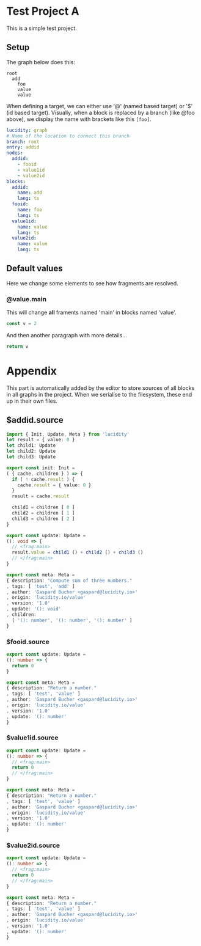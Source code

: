 # Test Project A

This is a simple test project.

## Setup

The graph below does this:

```
root
  add
    foo
    value
    value
```

When defining a target, we can either use '@' (named based target) or '$' (id based target). Visually, when a block is replaced by a branch (like @foo above), we display the name with brackets like this `[foo]`.

```yaml
lucidity: graph
# Name of the location to connect this branch
branch: root
entry: addid
nodes:
  addid:
    - fooid
    - value1id 
    - value2id
blocks:
  addid:
    name: add
    lang: ts
  fooid:
    name: foo
    lang: ts
  value1id:
    name: value
    lang: ts
  value2id:
    name: value
    lang: ts
```

## Default values

Here we change some elements to see how fragments are resolved.

### @value.main

This will change **all** framents named 'main' in blocks named 'value'.

```ts
const v = 2
```

And then another paragraph with more details...

```ts
return v
```

# Appendix

This part is automatically added by the editor to store sources of all blocks in all graphs in the project. When we serialise to the filesystem, these end up in their own files.

## $addid.source

```ts
import { Init, Update, Meta } from 'lucidity'
let result = { value: 0 }
let child1: Update
let child2: Update
let child3: Update

export const init: Init =
( { cache, children } ) => {
  if ( ! cache.result ) {
    cache.result = { value: 0 }
  }
  result = cache.result

  child1 = children [ 0 ]
  child2 = children [ 1 ]
  child3 = children [ 2 ]
}

export const update: Update =
(): void => {
  // <frag:main>
  result.value = child1 () + child2 () + child3 ()
  // </frag:main>
}

export const meta: Meta =
{ description: "Compute sum of three numbers."
, tags: [ 'test', 'add' ]
, author: 'Gaspard Bucher <gaspard@lucidity.io>'
, origin: 'lucidity.io/value'
, version: '1.0'
, update: '(): void'
, children:
  [ '(): number', '(): number', '(): number' ]
}
```

### $fooid.source

```ts
export const update: Update =
(): number => {
  return 0
}

export const meta: Meta =
{ description: "Return a number."
, tags: [ 'test', 'value' ]
, author: 'Gaspard Bucher <gaspard@lucidity.io>'
, origin: 'lucidity.io/value'
, version: '1.0'
, update: '(): number'
}
```

### $value1id.source

```ts
export const update: Update =
(): number => {
  // <frag:main>
  return 0
  // </frag:main>
}

export const meta: Meta =
{ description: "Return a number."
, tags: [ 'test', 'value' ]
, author: 'Gaspard Bucher <gaspard@lucidity.io>'
, origin: 'lucidity.io/value'
, version: '1.0'
, update: '(): number'
}
```

### $value2id.source

```ts
export const update: Update =
(): number => {
  // <frag:main>
  return 0
  // </frag:main>
}

export const meta: Meta =
{ description: "Return a number."
, tags: [ 'test', 'value' ]
, author: 'Gaspard Bucher <gaspard@lucidity.io>'
, origin: 'lucidity.io/value'
, version: '1.0'
, update: '(): number'
}
```